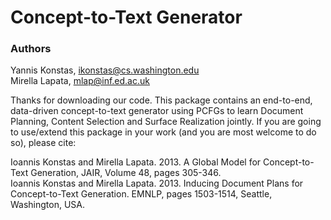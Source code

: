 # Concept-to-Text Generator

### Authors
Yannis Konstas, ikonstas@cs.washington.edu  
Mirella Lapata, mlap@inf.ed.ac.uk  

Thanks for downloading our code. This package contains an end-to-end, data-driven concept-to-text generator 
using PCFGs to learn Document Planning, Content Selection and Surface Realization jointly. If you are going to use/extend this package in your work (and you are most 
welcome to do so), please cite:  

Ioannis Konstas and Mirella Lapata. 2013. A Global Model for Concept-to-Text Generation, JAIR, Volume 48, pages 305-346.  
Ioannis Konstas and Mirella Lapata. 2013. Inducing Document Plans for Concept-to-Text Generation. EMNLP, pages 1503-1514, Seattle, Washington, USA.  
